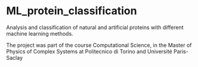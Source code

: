 # ML_protein_classification
Analysis and classification of natural and artificial proteins with different machine learning methods.

The project was part of the course Computational Science, in the Master of Physics of Complex Systems at Politecnico di Torino and Université Paris-Saclay

